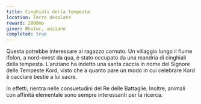 ```yaml
---
title: Cinghiali della tempesta
location: Terre desolate  
reward: 2000mo
giver: Bhutur, anziano
completed: true
---
```

<div class="dialogue">
    <div class="icon chestibor"></div>
    <p>Questa potrebbe interessare al ragazzo cornuto. Un villaggio lungo il fiume Ifolon, a nord-ovest da qua, è stato occupato da una mandria di cinghiali della tempesta. L'anziano ha indetto una santa caccia in nome del Signore delle Tempeste Kord, visto che a quanto pare un modo in cui celebrare Kord è cacciare bestie a lui sacre.</p>
</div>
<div class="dialogue">
    <div class="icon kynthea"></div>
    <p>In effetti, rientra nelle consuetudini del Re delle Battaglie. Inoltre, animali con affinità elementale sono sempre interessanti per la ricerca.</p>
</div>


